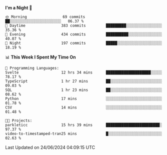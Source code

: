 <!--START_SECTION:waka-->
**I'm a Night 🦉** 

```text
🌞 Morning                69 commits          ██░░░░░░░░░░░░░░░░░░░░░░░   06.37 % 
🌆 Daytime                383 commits         █████████░░░░░░░░░░░░░░░░   35.36 % 
🌃 Evening                434 commits         ██████████░░░░░░░░░░░░░░░   40.07 % 
🌙 Night                  197 commits         █████░░░░░░░░░░░░░░░░░░░░   18.19 % 
```


📊 **This Week I Spent My Time On** 

```text
💬 Programming Languages: 
Svelte                   12 hrs 34 mins      ████████████████████░░░░░   78.17 % 
TypeScript               1 hr 27 mins        ██░░░░░░░░░░░░░░░░░░░░░░░   09.03 % 
SQL                      1 hr 23 mins        ██░░░░░░░░░░░░░░░░░░░░░░░   08.62 % 
Python                   17 mins             ░░░░░░░░░░░░░░░░░░░░░░░░░   01.78 % 
CSV                      14 mins             ░░░░░░░░░░░░░░░░░░░░░░░░░   01.48 % 

🐱‍💻 Projects: 
parkleticc               15 hrs 39 mins      ████████████████████████░   97.37 % 
video-to-timestamped-tran25 mins             █░░░░░░░░░░░░░░░░░░░░░░░░   02.63 % 
```


 Last Updated on 24/06/2024 04:09:15 UTC
<!--END_SECTION:waka-->
